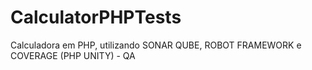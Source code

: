 # CalculatorPHPTests
Calculadora em PHP, utilizando SONAR QUBE, ROBOT FRAMEWORK e COVERAGE (PHP UNITY) - QA

